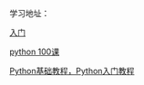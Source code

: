 学习地址：

[入门](https://github.com/jackfrued/Python-for-Freshmen-2023/blob/master/%E7%AC%AC01%E8%AF%BE%EF%BC%9A%E5%88%9D%E8%AF%86Python.md)

[python 100课](https://github.com/jackfrued/Python-100-Days/blob/master/Day01-15/01.%E5%88%9D%E8%AF%86Python.md)

[Python基础教程，Python入门教程](https://c.biancheng.net/python/)